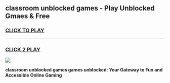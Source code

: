 
## classroom unblocked games - Play Unblocked Gmaes & Free
<h3>
<a href="https://premium.freeplayer.one?title=classroom_unblocked_games&ref=19F">CLICK TO PLAY</a></h3>
<hr>

<h3>
<a href="https://premium.freeplayer.one?title=classroom_unblocked_games&ref=19F">CLICK 2 PLAY</a>
  
</h3>

<a href="https://premium.freeplayer.one?title=classroom_unblocked_games&ref=19F/"><img src="https://clearcache.store/games.png"></a>


**classroom unblocked games games unblocked: Your Gateway to Fun and Accessible Online Gaming**

